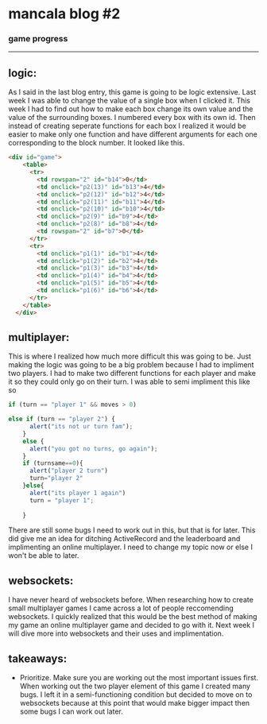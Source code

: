 # mancala blog #2
### game progress

---------------------------------------

## logic:
As I said in the last blog entry, this game is going to be logic extensive. Last
week I was able to change the value of a single box when I clicked it. This week
I had to find out how to make each box change its own value and the value of the 
surrounding boxes. I numbered every box with its own id. Then instead of creating
seperate functions for each box I realized it would be easier to make only one function
and have different arguments for each one corresponding to the block number. It looked
like this.
```html
<div id="game">
    <table>
      <tr>
        <td rowspan="2" id="b14">0</td>
        <td onclick="p2(13)" id="b13">4</td>
        <td onclick="p2(12)" id="b12">4</td>
        <td onclick="p2(11)" id="b11">4</td>
        <td onclick="p2(10)" id="b10">4</td>
        <td onclick="p2(9)" id="b9">4</td>
        <td onclick="p2(8)" id="b8">4</td>
        <td rowspan="2" id="b7">0</td>
      </tr>
      <tr>
        <td onclick="p1(1)" id="b1">4</td>
        <td onclick="p1(2)" id="b2">4</td>
        <td onclick="p1(3)" id="b3">4</td>
        <td onclick="p1(4)" id="b4">4</td>
        <td onclick="p1(5)" id="b5">4</td>
        <td onclick="p1(6)" id="b6">4</td>
      </tr>
    </table>
  </div>
```


## multiplayer:
This is where I realized how much more difficult this was going to be. Just making the
logic was going to be a big problem because I had to impliment two players. I had
to make two different functions for each player and make it so they could only go
on their turn. I was able to semi impliment this like so
```javascript 
if (turn == "player 1" && moves > 0)  
````
```javascript 
else if (turn == "player 2") {
      alert("its not ur turn fam");
    }
    else {
      alert("you got no turns, go again");
    }
    if (turnsame==0){
      alert("player 2 turn")
      turn="player 2"
    }else{
      alert("its player 1 again")
      turn = "player 1";
      
    }
````

There are still some bugs I need to work out in this, but that is for later.
This did give me an idea for ditching ActiveRecord and the leaderboard 
and implimenting an online multiplayer. I need to change my topic now or else I won't
be able to later.


## websockets:
I have never heard of websockets before. When researching how to create small multiplayer 
games I came across a lot of people reccomending websockets. I quickly realized that 
this would be the best method of making my game an online multiplayer game and decided
to go with it. Next week I will dive more into websockets and their uses and implimentation.


## takeaways:
* Prioritize. 
   Make sure you are working out the most important issues first. When working out
   the two player element of this game I created many bugs. I left it in a semi-functioning
   condition but decided to move on to websockets because at this point that would make
   bigger impact then some bugs I can work out later.